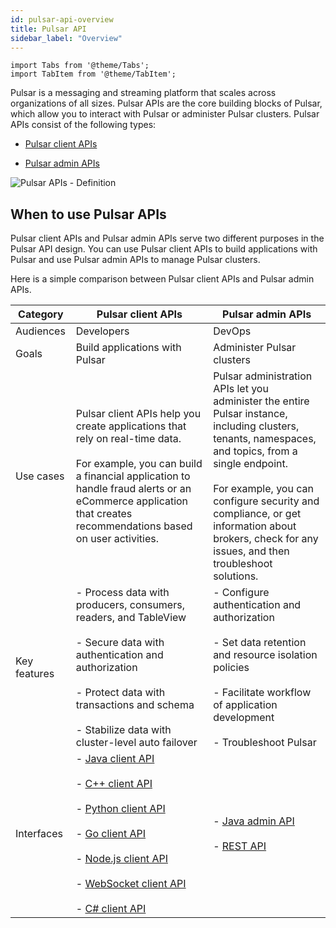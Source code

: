 ```yaml
---
id: pulsar-api-overview
title: Pulsar API
sidebar_label: "Overview"
---
```


````mdx-code-block
import Tabs from '@theme/Tabs';
import TabItem from '@theme/TabItem';
````

Pulsar is a messaging and streaming platform that scales across organizations of all sizes. Pulsar APIs are the core building blocks of Pulsar, which allow you to interact with Pulsar or administer Pulsar clusters. Pulsar APIs consist of the following types:

- [Pulsar client APIs](client-api-overview.md)

- [Pulsar admin APIs](admin-api-overview.md)

![Pulsar APIs - Definition](/assets/pulsar-api-definition.svg)

## When to use Pulsar APIs

Pulsar client APIs and Pulsar admin APIs serve two different purposes in the Pulsar API design. You can use Pulsar client APIs to build applications with Pulsar and use Pulsar admin APIs to manage Pulsar clusters.

Here is a simple comparison between Pulsar client APIs and Pulsar admin APIs.

Category|Pulsar client APIs|Pulsar admin APIs
---|---|---|
Audiences|Developers|DevOps
Goals|Build applications with Pulsar|Administer Pulsar clusters
Use cases|Pulsar client APIs help you create applications that rely on real-time data. <br/><br/> For example, you can build a financial application to handle fraud alerts or an eCommerce application that creates recommendations based on user activities.| Pulsar administration APIs let you administer the entire Pulsar instance, including clusters, tenants, namespaces, and topics, from a single endpoint. <br/><br/> For example, you can configure security and compliance, or get information about brokers, check for any issues, and then troubleshoot solutions.
Key features|- Process data with producers, consumers, readers, and TableView <br/><br/> - Secure data with authentication and authorization <br/><br/> - Protect data with transactions and schema <br/><br/> - Stabilize data with cluster-level auto failover | - Configure authentication and authorization <br/><br/> - Set data retention and resource isolation policies <br/><br/> - Facilitate workflow of application development<br/><br/> - Troubleshoot Pulsar
Interfaces | - [Java client API](/api/client/) <br/><br/> - [C++ client API](@pulsar:apidoc:cpp@) <br/><br/> - [Python client API](@pulsar:apidoc:python@) <br/><br/> -  [Go client API](https://pkg.go.dev/github.com/apache/pulsar-client-go/pulsar) <br/><br/> - [Node.js client API](client-libraries-node.md) <br/><br/> - [WebSocket client API](client-libraries-websocket.md#api-reference) <br/><br/> - [C# client API](client-libraries-dotnet.md) | - [Java admin API](admin-api-overview.md) <br/><br/> - [REST API](reference-rest-api-overview.md)

